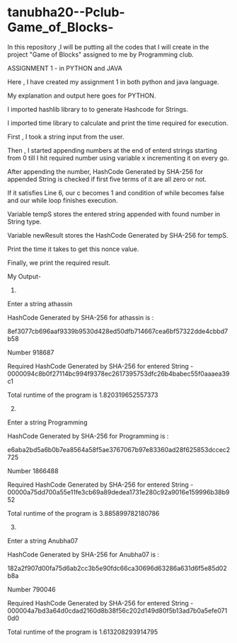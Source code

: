 # tanubha20--Pclub-Game_of_Blocks-
In this repository ,I will be putting all the codes that I will create in the project "Game of Blocks" assigned to me by Programming club.

ASSIGNMENT 1 - in PYTHON and JAVA

Here , I have created my assignment 1 in both python and java language.

My explanation and output here goes for PYTHON.

I imported hashlib library to to generate Hashcode for Strings.

I imported time library to calculate and print the time required for execution.

First , I took a string input from the user.

Then , I started appending numbers at the end of enterd strings starting from 0 till I hit required number using variable x incrementing it on every go.

After appending the number, HashCode Generated by SHA-256 for appended String is checked if first five terms of it are all zero or not.

If it satisfies Line 6, our c becomes 1 and condition of while becomes false and our while loop finishes execution.

Variable tempS stores the entered string appended with found number in String type.

Variable newResult stores the HashCode Generated by SHA-256 for tempS.

Print the time it takes to get this nonce value. 

Finally, we print the required result.


My Output-


1.

Enter a string athassin

HashCode Generated by SHA-256 for athassin  is : 

8ef3077cb696aaf9339b9530d428ed50dfb714667cea6bf57322dde4cbbd7b58

Number 918687

Required HashCode Generated by SHA-256 for entered String - 0000094c8b0f27114bc994f9378ec2617395753dfc26b4babec55f0aaaea39c1

Total runtime of the program is 1.820319652557373


2.

Enter a string Programming

HashCode Generated by SHA-256 for Programming  is : 

e6aba2bd5a6b0b7ea8564a58f5ae3767067b97e83360ad28f625853dccec2725

Number 1866488

Required HashCode Generated by SHA-256 for entered String - 00000a75dd700a55e11fe3cb69a89dedea1731e280c92a9016e159996b38b952

Total runtime of the program is 3.885899782180786



3.

Enter a string Anubha07

HashCode Generated by SHA-256 for Anubha07  is : 

182a2f907d00fa75d6ab2cc3b5e90fdc66ca30696d63286a631d6f5e85d02b8a

Number 790046

Required HashCode Generated by SHA-256 for entered String - 000004a7bd3a64d0cdad2160d8b38f56c202d149d80f5b13ad7b0a5efe0710d0

Total runtime of the program is 1.613208293914795


